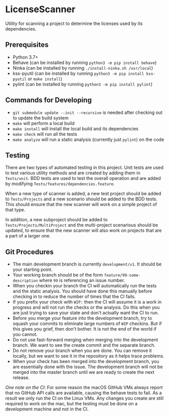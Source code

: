 # LicenseScanner
Utility for scanning a project to determine the licenses used by its dependencies.

## Prerequisites

* Python 3.7+
* Behave (can be installed by running `python3 -m pip install behave`)
* Ninka (can be installed by running `./install-ninka.sh /usr/local`)
* kss-pyutil (can be installed by running `python3 -m pip install kss-pyutil` or `make install`)
* pylint (can be installed by running `python3 -m pip install pylint`)

## Commands for Developing

* `git submodule update --init --recursive` is needed after checking out to update the build system
* `make` will perform a local build
* `make install` will install the local build and its dependencies
* `make check` will run all the tests
* `make analyze` will run a static analysis (currently just `pylint`) on the code

## Testing

There are two types of automated testing in this project. Unit tests are used to test various utility
methods and are created by adding them in `Tests/unit`. BDD tests are used to test the overall
operation and are added by modifying `Tests/features/dependencies.feature`.

When a new type of scanner is added, a new test project should be added to `Tests/Projects` and
a new scenario should be added to the BDD tests. This should ensure that the new scanner will work
on a simple project of that type. 

In addition, a new subproject should be added to `Tests/Projects/MultiProject` and the
multi-project scenarious should be updated, to ensure that the new scanner will also work on
projects that are a part of a larger one.

## Git Procedures

* The main development branch is currently `development/v1`. It should be your starting point.
* Your working branch should be of the form `feature/99-some-description` where `99` is referencing an issue number.
* When you checkin your branch the CI will automatically run the tests and the static analysis. You should have
done this manually before checking in to reduce the number of times that the CI fails.
* If you prefix your check with `WIP:` then the CI will assume it is a work in progress and will not run
the checks or the analysis. Do this when you are just trying to save your state and don't actually want
the CI to run.
* Before you merge your feature into the development branch, try to squash your commits to eliminate
large numbers of `WIP` checkins. But if this gives you grief, then don't bother. It is not the end of the
world if you cannot.
* Do not use fast-forward merging when merging into the development branch. We want to see the
create commit and the separate branch.
* Do not remove your branch when you are done. You can remove it locally, but we want to see it in the
repository as it helps trace problems.
* When your check has been merged into the development branch, you are essentially done with the issue.
The development branch will not be merged into the master branch until we are ready to create the
next release.

_One note on the CI_: For some reason the macOS GitHub VMs always report that no GitHub API calls
are available, causing the behave tests to fail. As a result we only run the CI on the Linux VMs. Any changes
you create are still required to work on the mac, but the testing must be done on a development machine
and not in the CI.
